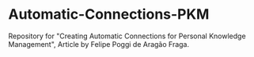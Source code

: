# Automatic-Connections-PKM
Repository for "Creating Automatic Connections for Personal Knowledge Management", Article by Felipe Poggi de Aragão Fraga.

